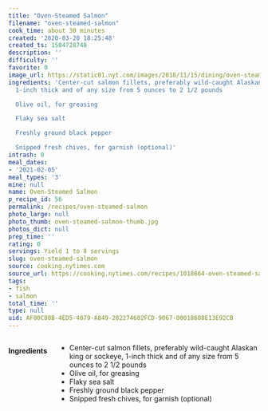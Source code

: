 ```yaml
---
title: "Oven-Steamed Salmon"
filename: "oven-steamed-salmon"
cook_time: about 30 minutes
created: '2020-03-20 18:25:48'
created_ts: 1584728748
description: ''
difficulty: ''
favorite: 0
image_url: https://static01.nyt.com/images/2018/11/15/dining/oven-steamed-salmon/merlin_145792986_3ea4c3b9-784d-4bdf-9c0e-40d5ddf6ce0a-articleLarge.jpg
ingredients: 'Center-cut salmon fillets, preferably wild-caught Alaskan king or sockeye,
  1-inch thick and of any size from 5 ounces to 2 1/2 pounds

  Olive oil, for greasing

  Flaky sea salt

  Freshly ground black pepper

  Snipped fresh chives, for garnish (optional)'
intrash: 0
meal_dates:
- '2021-02-05'
meal_types: '3'
mine: null
name: Oven-Steamed Salmon
p_recipe_id: 56
permalink: /recipes/oven-steamed-salmon
photo_large: null
photo_thumb: oven-steamed-salmon-thumb.jpg
photos_dict: null
prep_time: ''
rating: 0
servings: Yield 1 to 8 servings
slug: oven-steamed-salmon
source: cooking.nytimes.com
source_url: https://cooking.nytimes.com/recipes/1018664-oven-steamed-salmon?action=click&module=Global%20Search%20Recipe%20Card&pgType=search&rank=12
tags:
- fish
- salmon
total_time: ''
type: null
uid: AF00C80B-4ED5-4079-A849-202274602FCD-9067-00018608E13E92CB
---
```

<div class="large-8 medium-7 columns" id="writeup">	</div><!-- #writeup -->
</div><!-- #row-one -->
<div class="row" id="row-two">	<div class="medium-4 small-5 columns" id="ingredients"><h4>Ingredients</h4><div class="box box-ingredients content"><ul>
<li>Center-cut salmon fillets, preferably wild-caught Alaskan king or sockeye, 1-inch thick and of any size from 5 ounces to 2 1/2 pounds</li>
<li>Olive oil, for greasing</li>
<li>Flaky sea salt</li>
<li>Freshly ground black pepper</li>
<li>Snipped fresh chives, for garnish (optional)</li>
</ul>
</div>	</div>	<div class="medium-6 small-7 columns" id="directions">	</div>